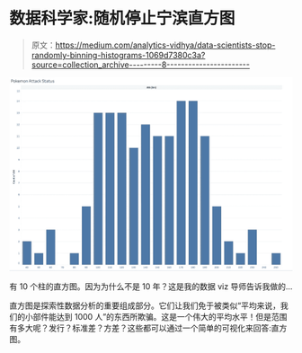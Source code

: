 # 数据科学家:随机停止宁滨直方图

> 原文：<https://medium.com/analytics-vidhya/data-scientists-stop-randomly-binning-histograms-1069d7380c3a?source=collection_archive---------8----------------------->

![](img/d8e1aed93a08c87debea78accf695501.png)

有 10 个柱的直方图。因为为什么不是 10 年？这是我的数据 viz 导师告诉我做的…

直方图是探索性数据分析的重要组成部分。它们让我们免于被类似“平均来说，我们的小部件能达到 1000 人”的东西所欺骗。这是一个伟大的平均水平！但是范围有多大呢？发行？标准差？方差？这些都可以通过一个简单的可视化来回答:直方图。